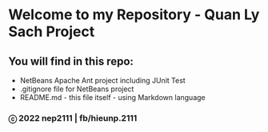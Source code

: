 # Welcome to my Repository - Quan Ly Sach Project

## You will find in this repo:

* NetBeans Apache Ant project including JUnit Test
* .gitignore file for NetBeans project
* README.md - this file itself - using Markdown language


### ⓒ 2022 nep2111 | fb/hieunp.2111
